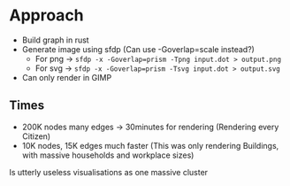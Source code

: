 # Approach

* Build graph in rust
* Generate image using sfdp
  (Can use -Goverlap=scale instead?)
  - For png -> `sfdp -x -Goverlap=prism -Tpng input.dot > output.png`
  - For svg -> `sfdp -x -Goverlap=prism -Tsvg input.dot > output.svg`
* Can only render in GIMP

## Times

* 200K nodes many edges -> 30minutes for rendering (Rendering every Citizen)
* 10K nodes, 15K edges much faster (This was only rendering Buildings, with massive households and workplace sizes)

Is utterly useless visualisations as one massive cluster


